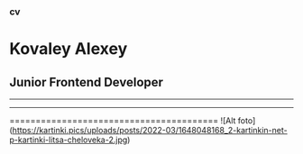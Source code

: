 ### cv
# Kovaley Alexey
## Junior Frontend Developer
----------------------------------------
****************************************
========================================
!⁠[Alt foto]​(https://kartinki.pics/uploads/posts/2022-03/1648048168_2-kartinkin-net-p-kartinki-litsa-cheloveka-2.jpg)